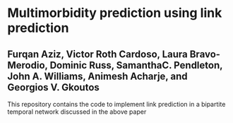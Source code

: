 # Multimorbidity prediction using link prediction

## Furqan Aziz, Victor Roth Cardoso, Laura Bravo-Merodio, Dominic Russ, SamanthaC. Pendleton, John A. Williams, Animesh Acharje, and Georgios V. Gkoutos

This repository contains the code to implement link prediction in a bipartite temporal network discussed in the above paper
